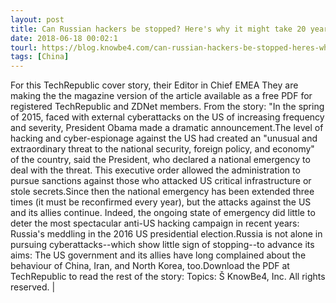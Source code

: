 ```yaml
---
layout: post
title: Can Russian hackers be stopped? Here's why it might take 20 years (cover story PDF)
date: 2018-06-18 00:02:1
tourl: https://blog.knowbe4.com/can-russian-hackers-be-stopped-heres-why-it-might-take-20-years-cover-story-pdf
tags: [China]
---
```

For this TechRepublic cover story, their Editor in Chief EMEA They are making the the magazine version of the article available as a free PDF for registered TechRepublic and ZDNet members. From the story: "In the spring of 2015, faced with external cyberattacks on the US of increasing frequency and severity, President Obama made a dramatic announcement.The level of hacking and cyber-espionage against the US had created an "unusual and extraordinary threat to the national security, foreign policy, and economy" of the country, said the President, who declared a national emergency to deal with the threat. This executive order allowed the administration to pursue sanctions against those who attacked US critical infrastructure or stole secrets.Since then the national emergency has been extended three times (it must be reconfirmed every year), but the attacks against the US and its allies continue. Indeed, the ongoing state of emergency did little to deter the most spectacular anti-US hacking campaign in recent years: Russia's meddling in the 2016 US presidential election.Russia is not alone in pursuing cyberattacks--which show little sign of stopping--to advance its aims: The US government and its allies have long complained about the behaviour of China, Iran, and North Korea, too.Download the PDF at TechRepublic to read the rest of the story: Topics: Š KnowBe4, Inc. All rights reserved. | 